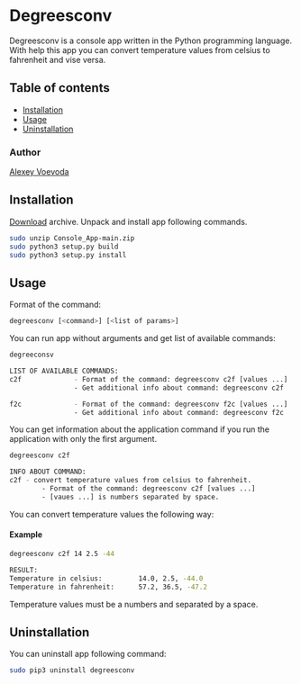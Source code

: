 # Degreesconv
Degreesconv is a console app written in the Python programming language. 
With help this app you can convert temperature values from celsius to fahrenheit and vise versa.
## Table of contents
* [Installation](#installation)
* [Usage](#usage)
* [Uninstallation](#uninstallation)
### Author
[Alexey Voevoda](https://github.com/avoevoda433)

## Installation
[Download](https://github.com/avoevoda433/Console_App/archive/refs/heads/main.zip)
archive. Unpack and install app following commands.
```bash
sudo unzip Console_App-main.zip
sudo python3 setup.py build 
sudo python3 setup.py install
```
## Usage
Format of the command: 
```bash
degreesconv [<command>] [<list of params>]
```
You can run app without arguments and get list of available commands:
```bash
degreeconsv

LIST OF AVAILABLE COMMANDS:
c2f             - Format of the command: degreesconv c2f [values ...]
                - Get additional info about command: degreesconv c2f

f2c             - Format of the command: degreesconv f2c [values ...]
                - Get additional info about command: degreesconv f2c
```
You can get information about the application command 
if you run the application with only the first argument.  
```bash
degreesconv c2f

INFO ABOUT COMMAND:
c2f - convert temperature values from celsius to fahrenheit.
        - Format of the command: degreesconv c2f [values ...]
        - [vaues ...] is numbers separated by space.
```
You can convert temperature values the following way:
#### Example
```bash
degreesconv c2f 14 2.5 -44

RESULT:
Temperature in celsius:         14.0, 2.5, -44.0
Temperature in fahrenheit:      57.2, 36.5, -47.2
```
Temperature values must be a numbers and separated by a space.
## Uninstallation
You can uninstall app following command:
```bash
sudo pip3 uninstall degreesconv
```
